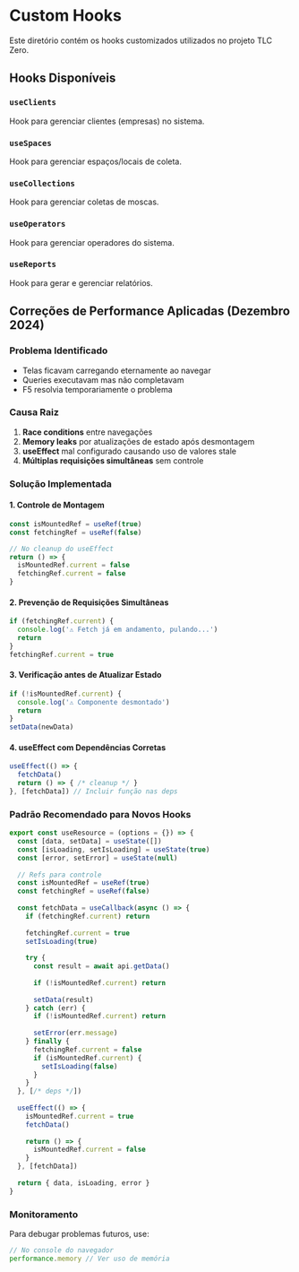 # Custom Hooks

Este diretório contém os hooks customizados utilizados no projeto TLC Zero.

## Hooks Disponíveis

### `useClients`
Hook para gerenciar clientes (empresas) no sistema.

### `useSpaces`
Hook para gerenciar espaços/locais de coleta.

### `useCollections`
Hook para gerenciar coletas de moscas.

### `useOperators`
Hook para gerenciar operadores do sistema.

### `useReports`
Hook para gerar e gerenciar relatórios.

## Correções de Performance Aplicadas (Dezembro 2024)

### Problema Identificado
- Telas ficavam carregando eternamente ao navegar
- Queries executavam mas não completavam
- F5 resolvia temporariamente o problema

### Causa Raiz
1. **Race conditions** entre navegações
2. **Memory leaks** por atualizações de estado após desmontagem
3. **useEffect** mal configurado causando uso de valores stale
4. **Múltiplas requisições simultâneas** sem controle

### Solução Implementada

#### 1. Controle de Montagem
```typescript
const isMountedRef = useRef(true)
const fetchingRef = useRef(false)

// No cleanup do useEffect
return () => {
  isMountedRef.current = false
  fetchingRef.current = false
}
```

#### 2. Prevenção de Requisições Simultâneas
```typescript
if (fetchingRef.current) {
  console.log('⚠️ Fetch já em andamento, pulando...')
  return
}
fetchingRef.current = true
```

#### 3. Verificação antes de Atualizar Estado
```typescript
if (!isMountedRef.current) {
  console.log('⚠️ Componente desmontado')
  return
}
setData(newData)
```

#### 4. useEffect com Dependências Corretas
```typescript
useEffect(() => {
  fetchData()
  return () => { /* cleanup */ }
}, [fetchData]) // Incluir função nas deps
```

### Padrão Recomendado para Novos Hooks

```typescript
export const useResource = (options = {}) => {
  const [data, setData] = useState([])
  const [isLoading, setIsLoading] = useState(true)
  const [error, setError] = useState(null)
  
  // Refs para controle
  const isMountedRef = useRef(true)
  const fetchingRef = useRef(false)
  
  const fetchData = useCallback(async () => {
    if (fetchingRef.current) return
    
    fetchingRef.current = true
    setIsLoading(true)
    
    try {
      const result = await api.getData()
      
      if (!isMountedRef.current) return
      
      setData(result)
    } catch (err) {
      if (!isMountedRef.current) return
      
      setError(err.message)
    } finally {
      fetchingRef.current = false
      if (isMountedRef.current) {
        setIsLoading(false)
      }
    }
  }, [/* deps */])
  
  useEffect(() => {
    isMountedRef.current = true
    fetchData()
    
    return () => {
      isMountedRef.current = false
    }
  }, [fetchData])
  
  return { data, isLoading, error }
}
```

### Monitoramento
Para debugar problemas futuros, use:
```javascript
// No console do navegador
performance.memory // Ver uso de memória
``` 